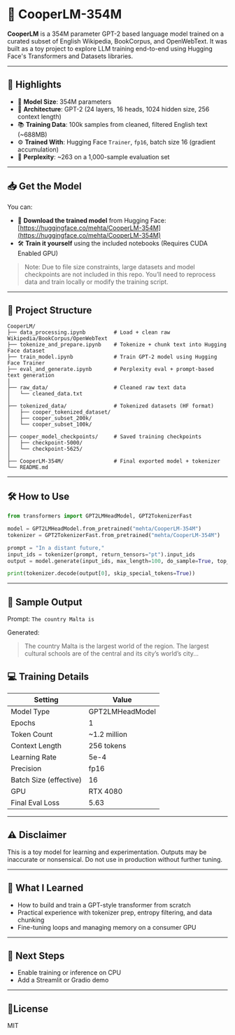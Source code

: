 # 🧠 CooperLM-354M

**CooperLM** is a 354M parameter GPT-2 based language model trained on a curated subset of English Wikipedia, BookCorpus, and OpenWebText. It was built as a toy project to explore LLM training end-to-end using Hugging Face's Transformers and Datasets libraries.

---

## 📌 Highlights

- 🔢 **Model Size**: 354M parameters
- 🧱 **Architecture**: GPT-2 (24 layers, 16 heads, 1024 hidden size, 256 context length)
- 📚 **Training Data**: 100k samples from cleaned, filtered English text (~688MB)
- ⚙️ **Trained With**: Hugging Face `Trainer`, `fp16`, batch size 16 (gradient accumulation)
- 🧪 **Perplexity**: ~263 on a 1,000-sample evaluation set

---

## 📥 Get the Model

You can:
- 🔗 **Download the trained model** from Hugging Face:
  [https://huggingface.co/mehta/CooperLM-354M](https://huggingface.co/mehta/CooperLM-354M)
- 🛠️ **Train it yourself** using the included notebooks (Requires CUDA Enabled GPU)

> Note: Due to file size constraints, large datasets and model checkpoints are not included in this repo. You’ll need to reprocess data and train locally or modify the training script.

---

## 📂 Project Structure

```
CooperLM/
├── data_processing.ipynb         # Load + clean raw Wikipedia/BookCorpus/OpenWebText
├── tokenize_and_prepare.ipynb    # Tokenize + chunk text into Hugging Face dataset
├── train_model.ipynb             # Train GPT-2 model using Hugging Face Trainer
├── eval_and_generate.ipynb       # Perplexity eval + prompt-based text generation
│
├── raw_data/                     # Cleaned raw text data
│   └── cleaned_data.txt
│
├── tokenized_data/               # Tokenized datasets (HF format)
│   ├── cooper_tokenized_dataset/
│   ├── cooper_subset_200k/
│   └── cooper_subset_100k/
│
├── cooper_model_checkpoints/     # Saved training checkpoints
│   ├── checkpoint-5000/
│   └── checkpoint-5625/
│
├── CooperLM-354M/                # Final exported model + tokenizer
└── README.md
```

---

## 🛠️ How to Use

```python
from transformers import GPT2LMHeadModel, GPT2TokenizerFast

model = GPT2LMHeadModel.from_pretrained("mehta/CooperLM-354M")
tokenizer = GPT2TokenizerFast.from_pretrained("mehta/CooperLM-354M")

prompt = "In a distant future,"
input_ids = tokenizer(prompt, return_tensors="pt").input_ids
output = model.generate(input_ids, max_length=100, do_sample=True, top_p=0.95, temperature=0.9)

print(tokenizer.decode(output[0], skip_special_tokens=True))
```

---

## 🧪 Sample Output
Prompt: `The country Malta is`

Generated:
> The country Malta is the largest world of the region. The largest cultural schools are of the central and its city’s world’s city...

## 💻 Training Details
| Setting                | Value           |
| ---------------------- | --------------- |
| Model Type             | GPT2LMHeadModel |
| Epochs                 | 1               |
| Token Count            | \~1.2 million   |
| Context Length         | 256 tokens      |
| Learning Rate          | 5e-4            |
| Precision              | fp16            |
| Batch Size (effective) | 16              |
| GPU                    | RTX 4080        |
| Final Eval Loss        | 5.63            |

---

## ⚠️ Disclaimer
This is a toy model for learning and experimentation. Outputs may be inaccurate or nonsensical. Do not use in production without further tuning.

---

## 🚀 What I Learned

- How to build and train a GPT-style transformer from scratch
- Practical experience with tokenizer prep, entropy filtering, and data chunking
- Fine-tuning loops and managing memory on a consumer GPU

---
## 🔭 Next Steps

- Enable training or inference on CPU
- Add a Streamlit or Gradio demo

---

## 📝License
MIT
